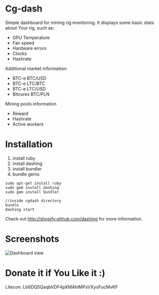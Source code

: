 Cg-dash
=======
Simple dashboard for mining rig monitoring. It displays some basic stats about Your rig, such as:

* GPU Temperature
* Fan speed
* Hardware errors
* Clocks
* Hashrate

Additional market information:

* BTC-e BTC/USD
* BTC-e LTC/BTC
* BTC-e LTC/USD
* Bitcurex BTC/PLN

Mining pools information

* Reward
* Hashrate
* Active workers


Installation
============

1. install ruby
2. install dashing
3. install bundler
4. bundle gems

```
sudo apt-get install ruby
sudo gem install dashing
sudo gem install bundler

//inside cgdash directory
bundle
dashing start
```

Check out http://shopify.github.com/dashing for more information.

Screenshots
===========
![Dashboard view](http://i.imgur.com/MPbqBV8.png)

Donate it if You Like it :)
===========================

Litecon: Lb6DQ5QaqbVDF4pXMAhiMPsVXyoFucMvKF
